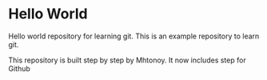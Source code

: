# Hello World
Hello world repository for learning git.
This is an example repository to learn git.

This repository is built step by step by Mhtonoy.
It now includes step for Github
